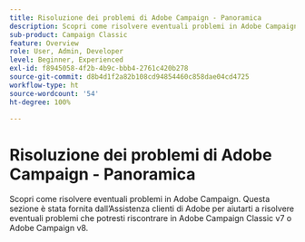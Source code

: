 ```yaml
---
title: Risoluzione dei problemi di Adobe Campaign - Panoramica
description: Scopri come risolvere eventuali problemi in Adobe Campaign.
sub-product: Campaign Classic
feature: Overview
role: User, Admin, Developer
level: Beginner, Experienced
exl-id: f8945058-4f2b-4b9c-bbb4-2761c420b278
source-git-commit: d8b4d1f2a82b108cd94854460c858dae04cd4725
workflow-type: ht
source-wordcount: '54'
ht-degree: 100%

---
```


# Risoluzione dei problemi di Adobe Campaign - Panoramica

Scopri come risolvere eventuali problemi in Adobe Campaign. Questa sezione è stata fornita dall’Assistenza clienti di Adobe per aiutarti a risolvere eventuali problemi che potresti riscontrare in Adobe Campaign Classic v7 o Adobe Campaign v8.
